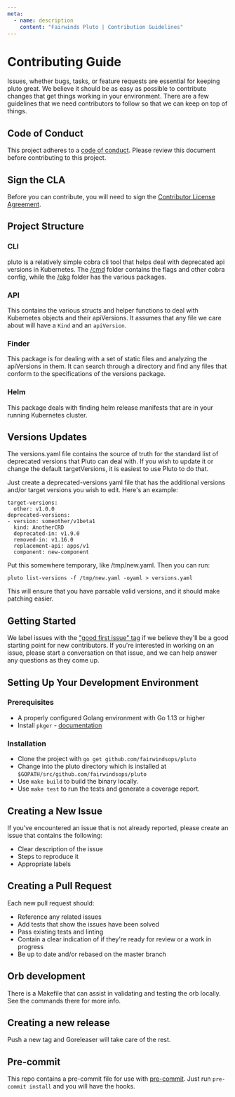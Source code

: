 ```yaml
---
meta:
  - name: description
    content: "Fairwinds Pluto | Contribution Guidelines"
---
```

# Contributing Guide

Issues, whether bugs, tasks, or feature requests are essential for keeping pluto great. We believe it should be as easy as possible to contribute changes that get things working in your environment. There are a few guidelines that we need contributors to follow so that we can keep on top of things.

## Code of Conduct

This project adheres to a [code of conduct](code-of-conduct.md). Please review this document before contributing to this project.

## Sign the CLA
Before you can contribute, you will need to sign the [Contributor License Agreement](https://cla-assistant.io/fairwindsops/pluto).

## Project Structure

### CLI
pluto is a relatively simple cobra cli tool that helps deal with deprecated api versions in Kubernetes. The [/cmd](https://github.com/FairwindsOps/pluto/tree/master/cmd) folder contains the flags and other cobra config, while the [/pkg](https://github.com/FairwindsOps/pluto/tree/master/pkg) folder has the various packages.

### API

This contains the various structs and helper functions to deal with Kubernetes objects and their apiVersions. It assumes that any file we care about will have a `Kind` and an `apiVersion`.

### Finder

This package is for dealing with a set of static files and analyzing the apiVersions in them. It can search through a directory and find any files that conform to the specifications of the versions package.

### Helm

This package deals with finding helm release manifests that are in your running Kubernetes cluster.

## Versions Updates

The versions.yaml file contains the source of truth for the standard list of deprecated versions that Pluto can deal with. If you wish to update it or change the default targetVersions, it is easiest to use Pluto to do that.

Just create a deprecated-versions yaml file that has the additional versions and/or target versions you wish to edit. Here's an example:

```
target-versions:
  other: v1.0.0
deprecated-versions:
- version: someother/v1beta1
  kind: AnotherCRD
  deprecated-in: v1.9.0
  removed-in: v1.16.0
  replacement-api: apps/v1
  component: new-component
```

Put this somewhere temporary, like /tmp/new.yaml. Then you can run:

```
pluto list-versions -f /tmp/new.yaml -oyaml > versions.yaml
```

This will ensure that you have parsable valid versions, and it should make patching easier.

## Getting Started

We label issues with the ["good first issue" tag](https://github.com/FairwindsOps/pluto/labels/good%20first%20issue) if we believe they'll be a good starting point for new contributors. If you're interested in working on an issue, please start a conversation on that issue, and we can help answer any questions as they come up.

## Setting Up Your Development Environment
### Prerequisites
* A properly configured Golang environment with Go 1.13 or higher
* Install `pkger` - [documentation](https://github.com/markbates/pkger#cli)

### Installation
* Clone the project with `go get github.com/fairwindsops/pluto`
* Change into the pluto directory which is installed at `$GOPATH/src/github.com/fairwindsops/pluto`
* Use `make build` to build the binary locally.
* Use `make test` to run the tests and generate a coverage report.

## Creating a New Issue

If you've encountered an issue that is not already reported, please create an issue that contains the following:

- Clear description of the issue
- Steps to reproduce it
- Appropriate labels

## Creating a Pull Request

Each new pull request should:

- Reference any related issues
- Add tests that show the issues have been solved
- Pass existing tests and linting
- Contain a clear indication of if they're ready for review or a work in progress
- Be up to date and/or rebased on the master branch

## Orb development

There is a Makefile that can assist in validating and testing the orb locally.  See the commands there for more info.

## Creating a new release

Push a new tag and Goreleaser will take care of the rest.

## Pre-commit

This repo contains a pre-commit file for use with [pre-commit](https://pre-commit.com/). Just run `pre-commit install` and you will have the hooks.
